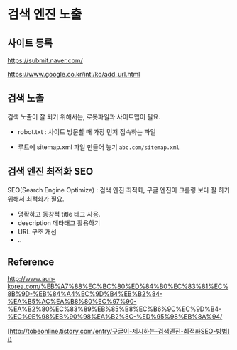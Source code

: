# 검색 엔진 노출

## 사이트 등록

https://submit.naver.com/

https://www.google.co.kr/intl/ko/add_url.html

## 검색 노출

검색 노출이 잘 되기 위해서는, 로봇파일과 사이트맵이 필요. 

- robot.txt : 사이트 방문할 때 가장 먼저 접속하는 파일


- 루트에 sitemap.xml 파일 만들어 놓기 `abc.com/sitemap.xml`

## 검색 엔진 최적화 SEO

SEO(Search Engine Optimize) : 검색 엔진 최적화, 구글 엔진이 크롤링 보다 잘 하기 위해서 최적화가 필요.

- 명확하고 동창적 title 태그 사용.
- description 메타태그 활용하기
- URL 구조 개선
- ..

## Reference

http://www.aun-korea.com/%EB%A7%88%EC%BC%80%ED%84%B0%EC%83%81%EC%8B%9D-%EB%84%A4%EC%9D%B4%EB%B2%84-%EA%B5%AC%EA%B8%80%EC%97%90-%EA%B2%80%EC%83%89%EB%85%B8%EC%B6%9C%EC%9D%B4-%EC%9E%98%EB%90%98%EA%B2%8C-%ED%95%98%EB%8A%94/

[http://tobeonline.tistory.com/entry/구글이-제시하는-검색엔진-최적화SEO-방법]()